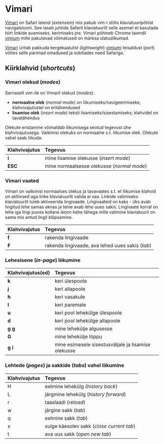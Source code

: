 # Vimari

[Vimari](https://github.com/televator-apps/vimari/blob/master/README.md) on Safari laiend \(_extension_\) mis pakub vim-i stiilis klaviatuuripõhist  navigatsiooni. See laseb juhtida Safarit klaviatuurilt selle asemel et kasutada hiirt linkide avamiseks, kerimiseks jne. Vimari põhineb Chrome laiendil [vimium](https://github.com/philc/vimium) mille pakutavad võimalused on märksa ulatuslikumad.

[Vimari](https://github.com/televator-apps/vimari/blob/master/README.md) üritab pakkuda kergekaalulist \(_lightweight_\) [vimiumi](https://github.com/philc/vimium) teisaldust \(_port_\) võttes selle parimad omadused ja sobitades need Safariga.´

## Kiirklahvid \(_shortcuts_\)

### Vimari olekud \(_modes_\)

Sarnaselt vim-ile on Vimaril olekud \(_modes_\):

* **normaalne olek** \(_normal mode_\) on liikumiseks/navigeerimiseks; klahvivajutustel on eritähendused
* **lisamise olek** \(_insert mode_\) teksti lisamiseks/sisestamiseks; klahvidel on tavatähendus

Olekute eristamine võimaldab liikumisega seotud tegevust ühe klahvivajutusega. Vaikimisi olekuks on normaalne s.t. liikumise olek. Olekute vahel saab liikuda:

| Klahvivajutus | Tegevus |
| :--- | :--- |
| **i** | mine lisamise olekusse \(_insert mode_\) |
| **ESC** | mine normaalsesse olekusse \(_normal mode_\) |

### Vimari vaated

Vimari on vaikimisi normaalses olekus ja tavavaates s.t. et liikumise klahvid on aktiivsed aga linke klaviatuurilt valida ei saa. Linkide valimiseks klaviatuurilt tuleb aktiveerida lingivaade. Lingivaateid on kaks - üks avab lingitud lehe samas aknas ja teine avab lehe uues sakis. Lingivaate korral on lehe iga lingi juures kollane ikoon kahe tähega mille valimine klaviatuuril on sama mis antud lingil klõpsamine.

| Klahvivajutus | Tegevus |
| :--- | :--- |
| **f** | rakenda lingivaade  |
| **F** | rakenda lingivaade, ava lehed uues sakis \(_tab_\) |

### Lehesisene \(_in-page_\) liikumine

| Klahvivajutus\(ed\) | Tegevus |
| :--- | :--- |
| **k** | keri ülespoole |
| **j** | keri allapoole |
| **h** | keri vasakule |
| **l** | keri paremale |
| **u** | keri pool lehekülge ülespoole |
| **d** | keri pool lehekülge allapoole |
| **g g** | mine lehekülje algusesse |
| **G** | mine lehekülje lõppu |
| **g i** | mine esimesele sisestusväljale ja lisamise olekusse |

###  Lehtede \(_pages_\) ja sakkide \(_tabs_\) vahel liikumine 

| Klahvivajutus | Tegevus |
| :--- | :--- |
| H | eelmine lehekülg \(_history back_\) |
| L | järgmine lehekülg \(_history forward_\) |
| r | taaslaadi \(_reload_\) |
| w | järgine sakk \(_tab_\) |
| q | eelmine sakk \(_tab_\) |
| x | sulge käesolev sakk \(_close current tab_\) |
| t | ava uus sakk \(_open new tab_\) |



